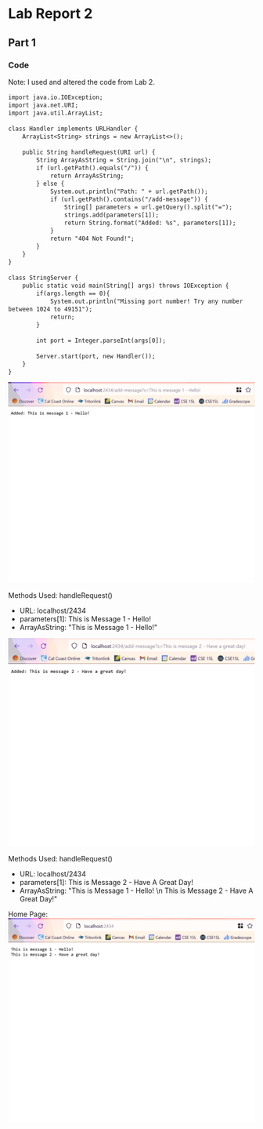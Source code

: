 # Lab Report 2
## Part 1

### Code
Note: I used and altered the code from Lab 2.
```
import java.io.IOException;
import java.net.URI;
import java.util.ArrayList;

class Handler implements URLHandler {
    ArrayList<String> strings = new ArrayList<>();

    public String handleRequest(URI url) {
        String ArrayAsString = String.join("\n", strings);
        if (url.getPath().equals("/")) {
            return ArrayAsString;
        } else {
            System.out.println("Path: " + url.getPath());
            if (url.getPath().contains("/add-message")) {
                String[] parameters = url.getQuery().split("=");
                strings.add(parameters[1]);
                return String.format("Added: %s", parameters[1]);
            }
            return "404 Not Found!";
        }
    }
}

class StringServer {
    public static void main(String[] args) throws IOException {
        if(args.length == 0){
            System.out.println("Missing port number! Try any number between 1024 to 49151");
            return;
        }

        int port = Integer.parseInt(args[0]);

        Server.start(port, new Handler());
    }
}

```
![Image](2.1.1.jpg)

Methods Used: handleRequest()
* URL: localhost/2434
* parameters[1]: This is Message 1 - Hello!
* ArrayAsString: "This is Message 1 - Hello!"

![Image](2.1.2.jpg)

Methods Used: handleRequest()
* URL: localhost/2434
* parameters[1]: This is Message 2 - Have A Great Day!
* ArrayAsString: "This is Message 1 - Hello! \n This is Message 2 - Have A Great Day!"

Home Page:
![Image](2.1.3.jpg)
